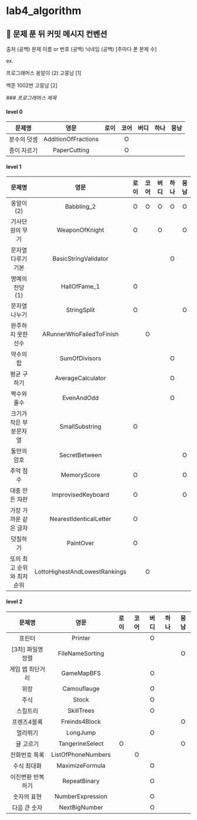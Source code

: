 # lab4_algorithm

## 👊 문제 푼 뒤 커밋 메시지 컨벤션

출처 (공백) 문제 이름 or 번호 (공백) 닉네임 (공백) [주마다 푼 문제 수]

ex.

프로그래머스 옹알이 (2) 고뭉남 [1]

백준 1002번 고뭉남 [2]

_### 프로그래머스 제목_

#### level 0

|  문제명   |         영문          | 로이 | 코어 | 버디 | 하나 | 뭉남 | 
|:------:|:-------------------:|:--:|:--:|:--:|:--:|:--:|
| 분수의 덧셈 | AdditionOfFractions |    | O  |    |    |    |
| 종이 자르기 |    PaperCutting     |    | O  |    |    |    |

#### level 1

|       문제명       |              영문               | 로이 | 코어 | 버디 | 하나 | 뭉남 | 
|:---------------:|:-----------------------------:|:--:|:--:|:--:|:--:|:--:|
|     옹알이(2)      |          Babbling_2           | O  | O  | O  | O  | O  |
|    기사단원의 무기     |        WeaponOfKnight         | O  |    | O  |    | O  |
|   문자열 다루기 기본    |     BasicStringValidator      |    |    |    | O  |    |
|   명예의 전당 (1)    |         HallOfFame_1          | O  |    |    |    |    |
|     문자열 나누기     |          StringSplit          | O  |    |    |    | O  |
|   완주하지 못한 선수    |   ARunnerWhoFailedToFinish    |    | O  |    |    |    |
|      약수의 합      |         SumOfDivisors         |    |    |    | O  |    |
|     평균 구하기      |       AverageCalculator       |    |    |    | O  |    |
|     짝수와 홀수      |          EvenAndOdd           |    |    |    | O  |    |
|  크기가 작은 부분문자열   |        SmallSubstring         | O  |    |    |    |    |
|     둘만의 암호      |         SecretBetween         |    |    |    |    | O  |
|      추억 점수      |          MemoryScore          | O  |    |    |    | O  |
|    대충 만든 자판     |      ImprovisedKeyboard       | O  |    |    |    | O  |
|  가장 가까운 같은 글자   |    NearestIdenticalLetter     | O  |    |    |    |    |
|      덧칠하기       |           PaintOver           | O  |    |    |    |    |
| 또의 최고 순위와 최저 순위 | LottoHighestAndLowestRankings |    | O  |    |    |    |

#### level 2

|     문제명     |         영문         | 로이 | 코어 | 버디 | 하나 | 뭉남 | 
|:-----------:|:------------------:|:--:|:--:|:--:|:--:|:--:|
|     프린터     |      Printer       |    |    | O  |    |    |
| [3차] 파일명 정렬 |  FileNameSorting   |    |    |    |    | O  |
|  게임 맵 최단거리  |     GameMapBFS     |    |    | O  |    |    |
|     위장      |    Camouflauge     |    |    | O  |    |    |
|     주식      |       Stock        |    |    | O  |    |    |
|    스킬트리     |     SkillTrees     |    |    | O  |    |    |
|   프렌즈4블록    |   Freinds4Block    |    |    |    |    | O  |
|    멀리뛰기     |      LongJump      |    |    | O  |    |    |
|    귤 고르기    |  TangerineSelect   | O  |    |    |    | O  |
|   전화번호 목록   | ListOfPhoneNumbers |    | O  |    |    |    |
|   수식 최대화    |  MaximizeFormula   |    |    | O  |    |    |
|  이진변환 반복하기  |    RepeatBinary    |    |    | O  |    |    |
|   숫자의 표현    |  NumberExpression  |    |    | O  |    |    |
|   다음 큰 숫자   |   NextBigNumber    |    |    | O  |    |    |

  
